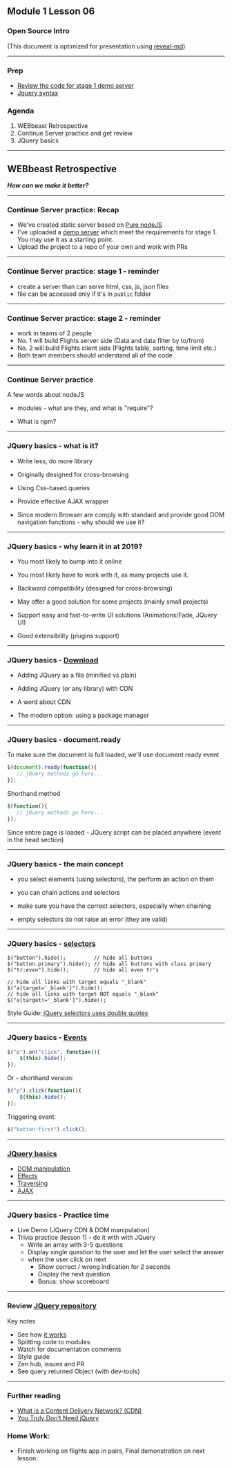 ## Module 1 Lesson 06
### Open Source Intro 
(This document is optimized for presentation using [reveal-md](https://github.com/webpro/reveal-md))

---

### Prep
- [Review the code for stage 1 demo server](https://github.com/WEBbeast2018/class-practice/tree/master/m1.lesson5_6.flights-server-stage1)
- [Jquery syntax](https://www.w3schools.com/jquery/jquery_syntax.asp)

### Agenda
1. WEBbeast Retrospective
2. Continue Server practice and get review
3. JQuery basics

---

## WEBbeast Retrospective

***How can we make it better?***

---

### Continue Server practice: Recap
- We've created static server based on [Pure nodeJS](https://developer.mozilla.org/en-US/docs/Learn/Server-side/Node_server_without_framework)
- I've uploaded a [demo server](https://github.com/WEBbeast2018/class-practice/tree/master/m1.lesson5_6.flights-server-stage1) which meet the requirements for stage 1. You may use it as a starting point.
- Upload the project to a repo of your own and work with PRs

---


### Continue Server practice: stage 1 - reminder
- create a server than can serve html, css, js, json files
- file can be accessed only if it's in `public` folder


---

### Continue Server practice: stage 2 - reminder
- work in teams of 2 people
- No. 1 will build Flights server side (Data and data filter by to/from)
- No. 2 will build Flights client side (Flights table, sorting, time limit etc.)
- Both team members should understand all of the code
---


### Continue Server practice
A few words about nodeJS
- modules - what are they, and what is "require"?
<!-- .element: class="fragment" -->

- What is npm?
<!-- .element: class="fragment" -->

---

### JQuery basics - what is it?
* Write less, do more library
<!-- .element: class="fragment" -->

* Originally designed for cross-browsing
<!-- .element: class="fragment" -->

* Using Css-based queries
<!-- .element: class="fragment" -->

* Provide effective AJAX wrapper
<!-- .element: class="fragment" -->

* Since modern Browser are comply with standard and provide good DOM navigation functions - why should we use it?
<!-- .element: class="fragment" -->

---

### JQuery basics - why learn it in at 2019?
* You most likely to bump into it online
<!-- .element: class="fragment" -->
* You most likely have to work with it, as many projects use it.
<!-- .element: class="fragment" -->
* Backward compatibility (designed for cross-browsing)
<!-- .element: class="fragment" -->
* May offer a good solution for some projects (mainly small projects)
<!-- .element: class="fragment" -->
* Support easy and fast-to-write UI solutions (Animations/Fade, JQuery UI)
<!-- .element: class="fragment" -->
* Good extensibility (plugins support)
<!-- .element: class="fragment" -->

---

### JQuery basics - [Download](https://jquery.com/download/)
* Adding JQuery as a file (minified vs plain)
<!-- .element: class="fragment" -->

* Adding JQuery (or any library) with CDN
<!-- .element: class="fragment" -->

* A word about CDN
<!-- .element: class="fragment" -->

* The modern option: using a package manager
<!-- .element: class="fragment" -->

---


### JQuery basics - document.ready
To make sure the document is full loaded, we'll use document ready event
```js
$(document).ready(function(){
   // jQuery methods go here...
});
```
Shorthand method
```js
$(function(){
   // jQuery methods go here...
});
```
Since entire page is loaded - JQuery script can be placed anywhere (event in the head section)

---


### JQuery basics - the main concept
* you select elements (using selectors), the perform an action on them
<!-- .element: class="fragment" -->

* you can chain actions and selectors
<!-- .element: class="fragment" -->

* make sure you have the correct selectors, especially when chaining
<!-- .element: class="fragment" -->

* empty selectors do not raise an error (they are valid)
<!-- .element: class="fragment" -->

---


### JQuery basics - [selectors](https://www.w3schools.com/jquery/jquery_selectors.asp)

```
$("button").hide();         // hide all buttons
$("button.primary").hide(); // hide all buttons with class primary
$("tr:even").hide();        // hide all even tr's

// hide all links with target equals "_blank"
$("a[target='_blank']").hide();
// hide all links with target NOT equals "_blank"
$("a[target!='_blank']").hide();
```
Style Guide:
[jQuery selectors uses double quotes](http://contribute.jquery.org/style-guide/js/#quotes)

---

### JQuery basics - [Events](http://api.jquery.com/on/)
```js
$("p").on("click", function(){
    $(this).hide();
});
```
Or - shorthand version:
```js
$("p").click(function(){
    $(this).hide();
});
```
Triggering event:
```js
$("button:first").click();
```

---

### [JQuery basics](https://www.w3schools.com/jquery/default.asp)
* [DOM manipulation](http://api.jquery.com/category/manipulation/)
* [Effects](http://api.jquery.com/category/effects/)
* [Traversing](http://api.jquery.com/category/traversing/)
* [AJAX](http://api.jquery.com/category/ajax/)


---

### JQuery basics - Practice time
* Live Demo (JQuery CDN & DOM manipulation)
* Trivia practice (lesson 1) - do it with with JQuery
    - Write an array with 3-5 questions
    - Display single question to the user and let the user select the answer
    - when the user click on next
        - Show correct / wrong indication for 2 seconds
        - Display the next question
        - Bonus: show scoreboard

---

### Review [JQuery repository](https://github.com/jquery/jquery)
Key notes
* See how [it works](https://ajax.googleapis.com/ajax/libs/jquery/3.3.1/jquery.js)
* Splitting code to modules
* Watch for documentation comments
* Style guide
* Zen hub, issues and PR
* See query returned Object (with dev-tools)

---

### Further reading
* [What is a Content Delivery Network? (CDN)](https://blog.stackpath.com/glossary/cdn/)
* [You Truly Don’t Need jQuery](https://hackernoon.com/you-truly-dont-need-jquery-5f2132b32dd1)


### Home Work:
* Finish working on flights app in pairs, Final demonstration on next lesson.

